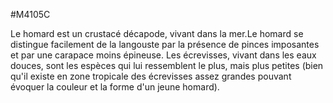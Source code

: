 #M4105C

Le homard est un crustacé décapode, vivant dans la mer.Le homard se distingue facilement de la langouste par la présence de pinces imposantes et par une carapace moins épineuse. Les écrevisses, vivant dans les eaux douces, sont les espèces qui lui ressemblent le plus, mais plus petites (bien qu'il existe en zone tropicale des écrevisses assez grandes pouvant évoquer la couleur et la forme d'un jeune homard).

